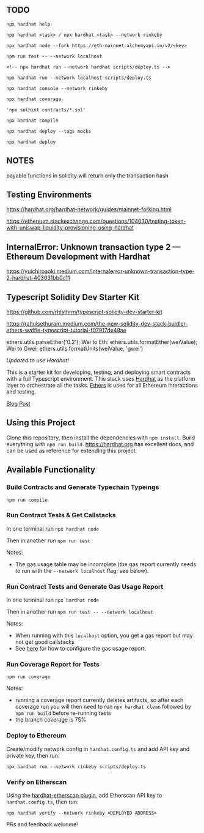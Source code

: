 ## TODO

```
npx hardhat help

npx hardhat <task> / npx hardhat <task> --network rinkeby

npx hardhat node --fork https://eth-mainnet.alchemyapi.io/v2/<key>

npm run test -- --network localhost

<!-- npx hardhat run --network hardhat scripts/deploy.ts -->

npx hardhat run --network localhost scripts/deploy.ts

npx hardhat console --network rinkeby

npx hardhat coverage

'npx solhint contracts/*.sol'

npx hardhat compile

npx hardhat deploy --tags mocks

npx hardhat deploy
```

## NOTES

payable functions in solidity will return only the transaction hash

## Testing Environments

https://hardhat.org/hardhat-network/guides/mainnet-forking.html

https://ethereum.stackexchange.com/questions/104030/testing-token-with-uniswap-liquidity-provisioning-using-hardhat

## InternalError: Unknown transaction type 2 — Ethereum Development with Hardhat

https://yuichiroaoki.medium.com/internalerror-unknown-transaction-type-2-hardhat-403031bb0c11

## Typescript Solidity Dev Starter Kit

https://github.com/rhlsthrm/typescript-solidity-dev-starter-kit

https://rahulsethuram.medium.com/the-new-solidity-dev-stack-buidler-ethers-waffle-typescript-tutorial-f07917de48ae

ethers.utils.parseEther('0.2');
Wei to Eth: ethers.utils.formatEther(weiValue);
Wei to Gwei: ethers.utils.formatUnits(weiValue, 'gwei')

_Updated to use Hardhat!_

This is a starter kit for developing, testing, and deploying smart contracts with a full Typescript environment. This stack uses [Hardhat](https://hardhat.org) as the platform layer to orchestrate all the tasks. [Ethers](https://docs.ethers.io/v5/) is used for all Ethereum interactions and testing.

[Blog Post](https://medium.com/@rahulsethuram/the-new-solidity-dev-stack-buidler-ethers-waffle-typescript-tutorial-f07917de48ae)

## Using this Project

Clone this repository, then install the dependencies with `npm install`. Build everything with `npm run build`. https://hardhat.org has excellent docs, and can be used as reference for extending this project.

## Available Functionality

### Build Contracts and Generate Typechain Typeings

`npm run compile`

### Run Contract Tests & Get Callstacks

In one terminal run `npx hardhat node`

Then in another run `npm run test`

Notes:

- The gas usage table may be incomplete (the gas report currently needs to run with the `--network localhost` flag; see below).

### Run Contract Tests and Generate Gas Usage Report

In one terminal run `npx hardhat node`

Then in another run `npm run test -- --network localhost`

Notes:

- When running with this `localhost` option, you get a gas report but may not get good callstacks
- See [here](https://github.com/cgewecke/eth-gas-reporter#installation-and-config) for how to configure the gas usage report.

### Run Coverage Report for Tests

`npm run coverage`

Notes:

- running a coverage report currently deletes artifacts, so after each coverage run you will then need to run `npx hardhat clean` followed by `npm run build` before re-running tests
- the branch coverage is 75%

### Deploy to Ethereum

Create/modify network config in `hardhat.config.ts` and add API key and private key, then run:

`npx hardhat run --network rinkeby scripts/deploy.ts`

### Verify on Etherscan

Using the [hardhat-etherscan plugin](https://hardhat.org/plugins/nomiclabs-hardhat-etherscan.html), add Etherscan API key to `hardhat.config.ts`, then run:

`npx hardhat verify --network rinkeby <DEPLOYED ADDRESS>`

PRs and feedback welcome!

